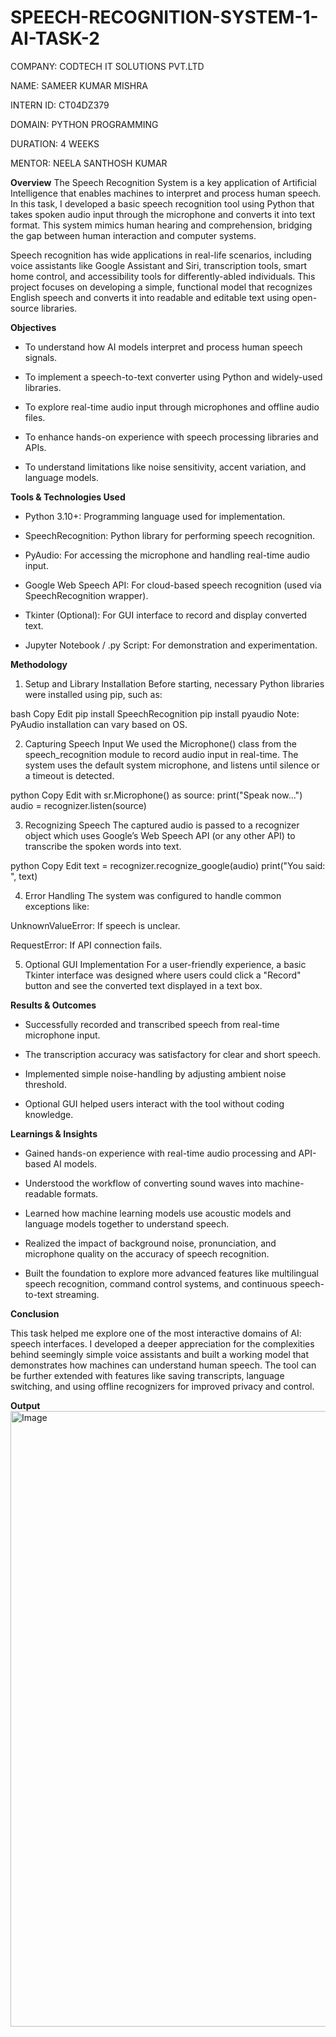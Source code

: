 # SPEECH-RECOGNITION-SYSTEM-1-AI-TASK-2

COMPANY: CODTECH IT SOLUTIONS PVT.LTD

NAME: SAMEER KUMAR MISHRA

INTERN ID: CT04DZ379

DOMAIN: PYTHON PROGRAMMING

DURATION: 4 WEEKS

MENTOR: NEELA SANTHOSH KUMAR


**Overview**
The Speech Recognition System is a key application of Artificial Intelligence that enables machines to interpret and process human speech. In this task, I developed a basic speech recognition tool using Python that takes spoken audio input through the microphone and converts it into text format. This system mimics human hearing and comprehension, bridging the gap between human interaction and computer systems.

Speech recognition has wide applications in real-life scenarios, including voice assistants like Google Assistant and Siri, transcription tools, smart home control, and accessibility tools for differently-abled individuals. This project focuses on developing a simple, functional model that recognizes English speech and converts it into readable and editable text using open-source libraries.


**Objectives**
- To understand how AI models interpret and process human speech signals.

- To implement a speech-to-text converter using Python and widely-used libraries.

- To explore real-time audio input through microphones and offline audio files.

- To enhance hands-on experience with speech processing libraries and APIs.

- To understand limitations like noise sensitivity, accent variation, and language models.


**Tools & Technologies Used**
- Python 3.10+: Programming language used for implementation.

- SpeechRecognition: Python library for performing speech recognition.

- PyAudio: For accessing the microphone and handling real-time audio input.

- Google Web Speech API: For cloud-based speech recognition (used via SpeechRecognition wrapper).

- Tkinter (Optional): For GUI interface to record and display converted text.

- Jupyter Notebook / .py Script: For demonstration and experimentation.


**Methodology**
1. Setup and Library Installation
Before starting, necessary Python libraries were installed using pip, such as:

bash
Copy
Edit
pip install SpeechRecognition
pip install pyaudio
Note: PyAudio installation can vary based on OS.

2. Capturing Speech Input
We used the Microphone() class from the speech_recognition module to record audio input in real-time. The system uses the default system microphone, and listens until silence or a timeout is detected.

python
Copy
Edit
with sr.Microphone() as source:
    print("Speak now...")
    audio = recognizer.listen(source)

3. Recognizing Speech
The captured audio is passed to a recognizer object which uses Google’s Web Speech API (or any other API) to transcribe the spoken words into text.

python
Copy
Edit
text = recognizer.recognize_google(audio)
print("You said: ", text)

4. Error Handling
The system was configured to handle common exceptions like:

UnknownValueError: If speech is unclear.

RequestError: If API connection fails.

5. Optional GUI Implementation
For a user-friendly experience, a basic Tkinter interface was designed where users could click a "Record" button and see the converted text displayed in a text box.


**Results & Outcomes**
- Successfully recorded and transcribed speech from real-time microphone input.

- The transcription accuracy was satisfactory for clear and short speech.

- Implemented simple noise-handling by adjusting ambient noise threshold.

- Optional GUI helped users interact with the tool without coding knowledge.


**Learnings & Insights**
- Gained hands-on experience with real-time audio processing and API-based AI models.

- Understood the workflow of converting sound waves into machine-readable formats.

- Learned how machine learning models use acoustic models and language models together to understand speech.

- Realized the impact of background noise, pronunciation, and microphone quality on the accuracy of speech recognition.

- Built the foundation to explore more advanced features like multilingual speech recognition, command control systems, and continuous speech-to-text streaming.


**Conclusion**

This task helped me explore one of the most interactive domains of AI: speech interfaces. I developed a deeper appreciation for the complexities behind seemingly simple voice assistants and built a working model that demonstrates how machines can understand human speech. The tool can be further extended with features like saving transcripts, language switching, and using offline recognizers for improved privacy and control.


**Output**
<img width="1918" height="985" alt="Image" src="https://github.com/user-attachments/assets/9b1735dd-e4dd-4fdb-bb41-d06cee529c1a" />
